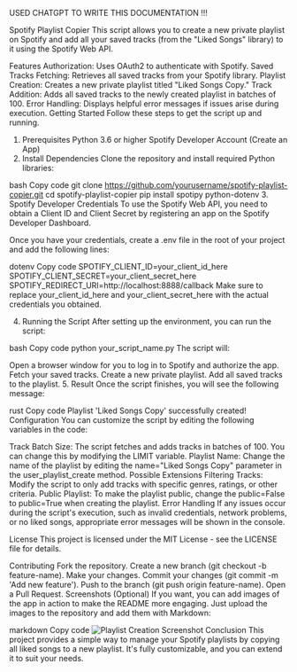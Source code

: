 USED CHATGPT TO WRITE THIS DOCUMENTATION !!!


Spotify Playlist Copier
This script allows you to create a new private playlist on Spotify and add all your saved tracks (from the "Liked Songs" library) to it using the Spotify Web API.

Features
Authorization: Uses OAuth2 to authenticate with Spotify.
Saved Tracks Fetching: Retrieves all saved tracks from your Spotify library.
Playlist Creation: Creates a new private playlist titled "Liked Songs Copy."
Track Addition: Adds all saved tracks to the newly created playlist in batches of 100.
Error Handling: Displays helpful error messages if issues arise during execution.
Getting Started
Follow these steps to get the script up and running.

1. Prerequisites
Python 3.6 or higher
Spotify Developer Account (Create an App)
2. Install Dependencies
Clone the repository and install required Python libraries:

bash
Copy code
git clone https://github.com/yourusername/spotify-playlist-copier.git
cd spotify-playlist-copier
pip install spotipy python-dotenv
3. Spotify Developer Credentials
To use the Spotify Web API, you need to obtain a Client ID and Client Secret by registering an app on the Spotify Developer Dashboard.

Once you have your credentials, create a .env file in the root of your project and add the following lines:

dotenv
Copy code
SPOTIFY_CLIENT_ID=your_client_id_here
SPOTIFY_CLIENT_SECRET=your_client_secret_here
SPOTIFY_REDIRECT_URI=http://localhost:8888/callback
Make sure to replace your_client_id_here and your_client_secret_here with the actual credentials you obtained.

4. Running the Script
After setting up the environment, you can run the script:

bash
Copy code
python your_script_name.py
The script will:

Open a browser window for you to log in to Spotify and authorize the app.
Fetch your saved tracks.
Create a new private playlist.
Add all saved tracks to the playlist.
5. Result
Once the script finishes, you will see the following message:

rust
Copy code
Playlist 'Liked Songs Copy' successfully created!
Configuration
You can customize the script by editing the following variables in the code:

Track Batch Size: The script fetches and adds tracks in batches of 100. You can change this by modifying the LIMIT variable.
Playlist Name: Change the name of the playlist by editing the name="Liked Songs Copy" parameter in the user_playlist_create method.
Possible Extensions
Filtering Tracks: Modify the script to only add tracks with specific genres, ratings, or other criteria.
Public Playlist: To make the playlist public, change the public=False to public=True when creating the playlist.
Error Handling
If any issues occur during the script's execution, such as invalid credentials, network problems, or no liked songs, appropriate error messages will be shown in the console.

License
This project is licensed under the MIT License - see the LICENSE file for details.

Contributing
Fork the repository.
Create a new branch (git checkout -b feature-name).
Make your changes.
Commit your changes (git commit -m 'Add new feature').
Push to the branch (git push origin feature-name).
Open a Pull Request.
Screenshots (Optional)
If you want, you can add images of the app in action to make the README more engaging. Just upload the images to the repository and add them with Markdown:

markdown
Copy code
![Playlist Creation Screenshot](images/screenshot.png)
Conclusion
This project provides a simple way to manage your Spotify playlists by copying all liked songs to a new playlist. It's fully customizable, and you can extend it to suit your needs.
